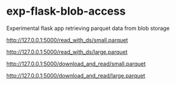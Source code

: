 # exp-flask-blob-access
Experimental flask app retrieving parquet data from blob storage

http://127.0.0.1:5000/read_with_ds/small.parquet

http://127.0.0.1:5000/read_with_ds/large.parquet

http://127.0.0.1:5000/download_and_read/small.parquet

http://127.0.0.1:5000/download_and_read/large.parquet